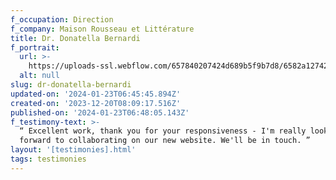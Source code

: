 ```yaml
---
f_occupation: Direction
f_company: Maison Rousseau et Littérature
title: Dr. Donatella Bernardi
f_portrait:
  url: >-
    https://uploads-ssl.webflow.com/657840207424d689b5f9b7d8/6582a127429b54139e6e614d_donatela-transparent.png
  alt: null
slug: dr-donatella-bernardi
updated-on: '2024-01-23T06:45:45.894Z'
created-on: '2023-12-20T08:09:17.516Z'
published-on: '2024-01-23T06:48:05.143Z'
f_testimony-text: >-
  “ Excellent work, thank you for your responsiveness - I'm really looking
  forward to collaborating on our new website. We'll be in touch. ”
layout: '[testimonies].html'
tags: testimonies
---
```



